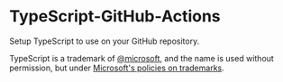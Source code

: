 # TypeScript-GitHub-Actions
Setup TypeScript to use on your GitHub repository.

TypeScript is a trademark of [@microsoft](https://github.com/microsoft), and the name is used without permission, but under [Microsoft's policies on trademarks](https://www.microsoft.com/en-us/legal/intellectualproperty/trademarks).
